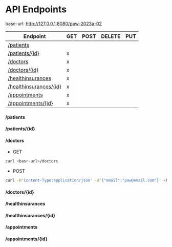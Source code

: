 # API Endpoints
base-url: http://127.0.0.1:8080/paw-2023a-02

| Endpoint                 | GET | POST | DELETE | PUT |
|--------------------------|-----|------|--------|-----|
| [/patients]              |     |      |        |     |
| [/patients/{id}]         | x   |      |        |     |
| [/doctors]               | x   |      |        |     |
| [/doctors/{id}]          | x   |      |        |     |
| [/healthinsurances]      | x   |      |        |     |
| [/healthinsurances/{id}] | x   |      |        |     |
| [/appointments]          | x   |      |        |     |
| [/appointments/{id}]     | x   |      |        |     |

#### /patients
#### /patients/{id}
#### /doctors

- GET
```sh
curl <basr-url>/doctors
```
- POST
```sh
curl -H'Content-Type:application/json' -d'{"email":"paw@email.com"}' <base-url>/doctors
```

#### /doctors/{id}
#### /healthinsurances
#### /healthinsurances/{id}
#### /appointments
#### /appointments/{id}

[/patients]: #patients
[/patients/{id}]: #patientsid
[/doctors]: #doctors
[/doctors/{id}]: #doctorsid
[/healthinsurances]: #healthinsurances
[/healthinsurances/{id}]: #healthinsurancesid
[/appointments]: #appointments
[/appointments/{id}]: #appointmentsid